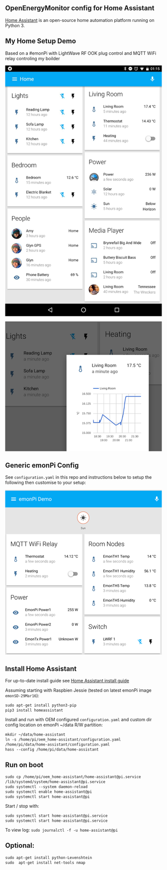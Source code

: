 
## OpenEnergyMonitor config for Home Assistant

[Home Assistant](https://home-assistant.io/) is an open-source home automation platform running on Python 3.


## My Home Setup Demo

Based on a #emonPi with LightWave RF OOK plug control and MQTT WiFi relay controling my boilder

![home_demo](my_home_demo.jpg)

![Nice mini graph](demo2.png)


## Generic emonPi Config

See `configuration.yaml` in this repo and instructions below to setup the following then customise to your setup:

![emonpi demo](emonpi_demo.png)


## Install Home Assistant

For up-to-date install guide see [Home Assistant install guide](https://home-assistant.io/getting-started/)

Assuming starting with Raspbien Jessie (tested on latest emonPi image `emonSD-29Mar16`):

    sudo apt-get install python3-pip
    pip3 install homeassistant

Install and run with OEM configured `configuration.yaml` and custom dir config location on emonPi ~/data R/W partition:

```
mkdir ~/data/home-assistant
ln -s /home/pi/oem_home-assistant/configuration.yaml /home/pi/data/home-assistant/configuration.yaml
hass --config /home/pi/data/home-assistant
```

## Run on boot

```
sudo cp /home/pi/oem_home-assistant/home-assistant@pi.service /lib/systemd/system/home-assistant@pi.service
sudo systemctl --system daemon-reload
sudo systemctl enable home-assistant@pi
sudo systemctl start home-assistant@pi
```

Start / stop with:

    sudo systemctl start home-assistant@pi.service
    sudo systemctl start home-assistant@pi.service

To view log: `sudo journalctl -f -u home-assistant@pi`

## Optional:

```
sudo apt-get install python-Levenshtein
sudo  apt-get install net-tools nmap
```
